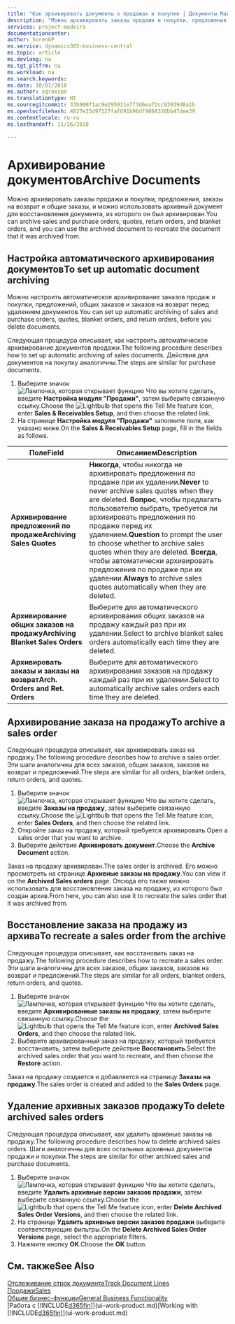 ```yaml
---
title: "Как архивировать документы о продажах и покупке | Документы Майкрософт"
description: "Можно архивировать заказы продажи и покупки, предложения, заказы на возврат и общие заказы, и можно использовать архивный документ для восстановления документа, из которого он был архивирован."
services: project-madeira
documentationcenter: 
author: SorenGP
ms.service: dynamics365-business-central
ms.topic: article
ms.devlang: na
ms.tgt_pltfrm: na
ms.workload: na
ms.search.keywords: 
ms.date: 10/01/2018
ms.author: sgroespe
ms.translationtype: HT
ms.sourcegitcommit: 33b900f1ac9e295921e7f3d6ea72cc93939d8a1b
ms.openlocfilehash: 4827e25d97127faf691b96df9868320bb47dee39
ms.contentlocale: ru-ru
ms.lasthandoff: 11/26/2018

---
```

# <a name="archive-documents"></a><span data-ttu-id="5689b-103">Архивирование документов</span><span class="sxs-lookup"><span data-stu-id="5689b-103">Archive Documents</span></span>
<span data-ttu-id="5689b-104">Можно архивировать заказы продажи и покупки, предложения, заказы на возврат и общие заказы, и можно использовать архивный документ для восстановления документа, из которого он был архивирован.</span><span class="sxs-lookup"><span data-stu-id="5689b-104">You can archive sales and purchase orders, quotes, return orders, and blanket orders, and you can use the archived document to recreate the document that it was archived from.</span></span>

## <a name="to-set-up-automatic-document-archiving"></a><span data-ttu-id="5689b-105">Настройка автоматического архивирования документов</span><span class="sxs-lookup"><span data-stu-id="5689b-105">To set up automatic document archiving</span></span>  
<span data-ttu-id="5689b-106">Можно настроить автоматическое архивирование заказов продаж и покупки, предложений, общих заказов и заказов на возврат перед удалением документов.</span><span class="sxs-lookup"><span data-stu-id="5689b-106">You can set up automatic archiving of sales and purchase orders, quotes, blanket orders, and return orders, before you delete documents.</span></span>

<span data-ttu-id="5689b-107">Следующая процедура описывает, как настроить автоматическое архивирование документов продажи.</span><span class="sxs-lookup"><span data-stu-id="5689b-107">The following procedure describes how to set up automatic archiving of sales documents.</span></span> <span data-ttu-id="5689b-108">Действия для документов на покупку аналогичны.</span><span class="sxs-lookup"><span data-stu-id="5689b-108">The steps are similar for purchase documents.</span></span>
1.  <span data-ttu-id="5689b-109">Выберите значок ![Лампочка, которая открывает функцию Что вы хотите сделать](media/ui-search/search_small.png "Что вы хотите сделать"), введите **Настройка модуля "Продажи"**, затем выберите связанную ссылку.</span><span class="sxs-lookup"><span data-stu-id="5689b-109">Choose the ![Lightbulb that opens the Tell Me feature](media/ui-search/search_small.png "Tell me what you want to do") icon, enter **Sales & Receivables Setup**, and then choose the related link.</span></span>
2. <span data-ttu-id="5689b-110">На странице **Настройка модуля "Продажи"** заполните поля, как указано ниже.</span><span class="sxs-lookup"><span data-stu-id="5689b-110">On the **Sales & Receivables Setup** page, fill in the fields as follows.</span></span>

|<span data-ttu-id="5689b-111">Поле</span><span class="sxs-lookup"><span data-stu-id="5689b-111">Field</span></span>|<span data-ttu-id="5689b-112">Описанием</span><span class="sxs-lookup"><span data-stu-id="5689b-112">Description</span></span>|
|-----|-----------|
|<span data-ttu-id="5689b-113">**Архивирование предложений по продаже**</span><span class="sxs-lookup"><span data-stu-id="5689b-113">**Archiving Sales Quotes**</span></span>|<span data-ttu-id="5689b-114">**Никогда**, чтобы никогда не архивировать предложения по продаже при их удалении.</span><span class="sxs-lookup"><span data-stu-id="5689b-114">**Never** to never archive sales quotes when they are deleted.</span></span> <span data-ttu-id="5689b-115">**Вопрос**, чтобы предлагать пользователю выбрать, требуется ли архивировать предложения по продаже перед их удалением.</span><span class="sxs-lookup"><span data-stu-id="5689b-115">**Question** to prompt the user to choose whether to archive sales quotes when they are deleted.</span></span> <span data-ttu-id="5689b-116">**Всегда**, чтобы автоматически архивировать предложения по продаже при их удалении.</span><span class="sxs-lookup"><span data-stu-id="5689b-116">**Always** to archive sales quotes automatically when they are deleted.</span></span>|
|<span data-ttu-id="5689b-117">**Архивирование общих заказов на продажу**</span><span class="sxs-lookup"><span data-stu-id="5689b-117">**Archiving Blanket Sales Orders**</span></span>|<span data-ttu-id="5689b-118">Выберите для автоматического архивирования общих заказов на продажу каждый раз при их удалении.</span><span class="sxs-lookup"><span data-stu-id="5689b-118">Select to archive blanket sales orders automatically each time they are deleted.</span></span>|
|<span data-ttu-id="5689b-119">**Архивировать заказы и заказы на возврат**</span><span class="sxs-lookup"><span data-stu-id="5689b-119">**Arch. Orders and Ret. Orders**</span></span>|<span data-ttu-id="5689b-120">Выберите для автоматического архивирования заказов на продажу каждый раз при их удалении.</span><span class="sxs-lookup"><span data-stu-id="5689b-120">Select to automatically archive sales orders each time they are deleted.</span></span>|

## <a name="to-archive-a-sales-order"></a><span data-ttu-id="5689b-121">Архивирование заказа на продажу</span><span class="sxs-lookup"><span data-stu-id="5689b-121">To archive a sales order</span></span>
<span data-ttu-id="5689b-122">Следующая процедура описывает, как архивировать заказ на продажу.</span><span class="sxs-lookup"><span data-stu-id="5689b-122">The following procedure describes how to archive a sales order.</span></span> <span data-ttu-id="5689b-123">Эти шаги аналогичны для всех заказов, общих заказов, заказов на возврат и предложений.</span><span class="sxs-lookup"><span data-stu-id="5689b-123">The steps are similar for all orders, blanket orders, return orders, and quotes.</span></span>

1.  <span data-ttu-id="5689b-124">Выберите значок ![Лампочка, которая открывает функцию Что вы хотите сделать](media/ui-search/search_small.png "Что вы хотите сделать"), введите **Заказы на продажу**, затем выберите связанную ссылку.</span><span class="sxs-lookup"><span data-stu-id="5689b-124">Choose the ![Lightbulb that opens the Tell Me feature](media/ui-search/search_small.png "Tell me what you want to do") icon, enter **Sales Orders**, and then choose the related link.</span></span>  
2.  <span data-ttu-id="5689b-125">Откройте заказ на продажу, который требуется архивировать.</span><span class="sxs-lookup"><span data-stu-id="5689b-125">Open a sales order that you want to archive.</span></span>  
3.  <span data-ttu-id="5689b-126">Выберите действие **Архивировать документ**.</span><span class="sxs-lookup"><span data-stu-id="5689b-126">Choose the **Archive Document** action.</span></span>

<span data-ttu-id="5689b-127">Заказ на продажу архивирован.</span><span class="sxs-lookup"><span data-stu-id="5689b-127">The sales order is archived.</span></span> <span data-ttu-id="5689b-128">Его можно просмотреть на странице **Архивные заказы на продажу**.</span><span class="sxs-lookup"><span data-stu-id="5689b-128">You can view it on the **Archived Sales orders** page.</span></span> <span data-ttu-id="5689b-129">Отсюда его также можно использовать для восстановления заказа на продажу, из которого был создан архив.</span><span class="sxs-lookup"><span data-stu-id="5689b-129">From here, you can also use it to recreate the sales order that it was archived from.</span></span>

## <a name="to-recreate-a-sales-order-from-the-archive"></a><span data-ttu-id="5689b-130">Восстановление заказа на продажу из архива</span><span class="sxs-lookup"><span data-stu-id="5689b-130">To recreate a sales order from the archive</span></span>
<span data-ttu-id="5689b-131">Следующая процедура описывает, как восстановить заказ на продажу.</span><span class="sxs-lookup"><span data-stu-id="5689b-131">The following procedure describes how to recreate a sales order.</span></span> <span data-ttu-id="5689b-132">Эти шаги аналогичны для всех заказов, общих заказов, заказов на возврат и предложений.</span><span class="sxs-lookup"><span data-stu-id="5689b-132">The steps are similar for all orders, blanket orders, return orders, and quotes.</span></span>

1.  <span data-ttu-id="5689b-133">Выберите значок ![Лампочка, которая открывает функцию Что вы хотите сделать](media/ui-search/search_small.png "Что вы хотите сделать"), введите **Архивированные заказы на продажу**, затем выберите связанную ссылку.</span><span class="sxs-lookup"><span data-stu-id="5689b-133">Choose the ![Lightbulb that opens the Tell Me feature](media/ui-search/search_small.png "Tell me what you want to do") icon, enter **Archived Sales Orders**, and then choose the related link.</span></span>
2.  <span data-ttu-id="5689b-134">Выберите архивированный заказ на продажу, который требуется восстановить, затем выберите действие **Восстановить**.</span><span class="sxs-lookup"><span data-stu-id="5689b-134">Select the archived sales order that you want to recreate, and then choose the **Restore** action.</span></span>  

<span data-ttu-id="5689b-135">Заказ на продажу создается и добавляется на страницу **Заказы на продажу**.</span><span class="sxs-lookup"><span data-stu-id="5689b-135">The sales order is created and added to the **Sales Orders** page.</span></span>

## <a name="to-delete-archived-sales-orders"></a><span data-ttu-id="5689b-136">Удаление архивных заказов продажу</span><span class="sxs-lookup"><span data-stu-id="5689b-136">To delete archived sales orders</span></span>
<span data-ttu-id="5689b-137">Следующая процедура описывает, как удалить архивные заказы на продажу.</span><span class="sxs-lookup"><span data-stu-id="5689b-137">The following procedure describes how to delete archived sales orders.</span></span> <span data-ttu-id="5689b-138">Шаги аналогичны для всех остальных архивных документов продажи и покупки.</span><span class="sxs-lookup"><span data-stu-id="5689b-138">The steps are similar for other archived sales and purchase documents.</span></span>

1.  <span data-ttu-id="5689b-139">Выберите значок ![Лампочка, которая открывает функцию Что вы хотите сделать](media/ui-search/search_small.png "Что вы хотите сделать"), введите **Удалить архивные версии заказов продажи**, затем выберите связанную ссылку.</span><span class="sxs-lookup"><span data-stu-id="5689b-139">Choose the ![Lightbulb that opens the Tell Me feature](media/ui-search/search_small.png "Tell me what you want to do") icon, enter **Delete Archived Sales Order Versions**, and then choose the related link.</span></span>  
2.  <span data-ttu-id="5689b-140">На странице **Удалить архивные версии заказов продажи** выберите соответствующие фильтры.</span><span class="sxs-lookup"><span data-stu-id="5689b-140">On the **Delete Archived Sales Order Versions** page, select the appropriate filters.</span></span>  
3.  <span data-ttu-id="5689b-141">Нажмите кнопку **ОК**.</span><span class="sxs-lookup"><span data-stu-id="5689b-141">Choose the **OK** button.</span></span>

## <a name="see-also"></a><span data-ttu-id="5689b-142">См. также</span><span class="sxs-lookup"><span data-stu-id="5689b-142">See Also</span></span>
[<span data-ttu-id="5689b-143">Отслеживание строк документа</span><span class="sxs-lookup"><span data-stu-id="5689b-143">Track Document Lines</span></span>](across-how-to-track-document-lines.md)  
[<span data-ttu-id="5689b-144">Продажи</span><span class="sxs-lookup"><span data-stu-id="5689b-144">Sales</span></span>](sales-manage-sales.md)  
[<span data-ttu-id="5689b-145">Общие бизнес-функции</span><span class="sxs-lookup"><span data-stu-id="5689b-145">General Business Functionality</span></span>](ui-across-business-areas.md)  
<span data-ttu-id="5689b-146">[Работа с [!INCLUDE[d365fin](includes/d365fin_md.md)]](ui-work-product.md)</span><span class="sxs-lookup"><span data-stu-id="5689b-146">[Working with [!INCLUDE[d365fin](includes/d365fin_md.md)]](ui-work-product.md)</span></span>


